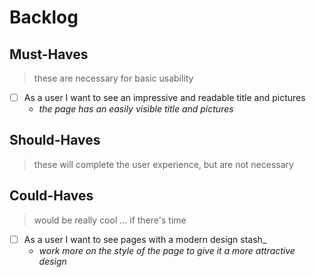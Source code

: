 # Backlog

## Must-Haves

> these are necessary for basic usability

- [ ] As a user I want to see an impressive and readable title and pictures
  - _the page has an easily visible title and pictures_

## Should-Haves

> these will complete the user experience, but are not necessary

## Could-Haves

> would be really cool ... if there's time

- [ ] As a user I want to see pages with a modern design stash\_
  - _work more on the style of the page to give it a more attractive design_
